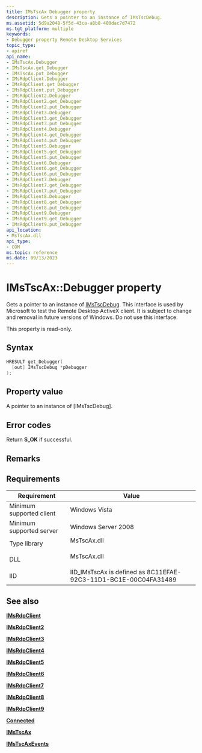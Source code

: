 ```yaml
---
title: IMsTscAx Debugger property
description: Gets a pointer to an instance of IMsTscDebug.
ms.assetid: 5d9a2048-5f5d-43ca-a8b8-400dac7d7472
ms.tgt_platform: multiple
keywords:
- Debugger property Remote Desktop Services
topic_type:
- apiref
api_name:
- IMsTscAx.Debugger
- IMsTscAx.get_Debugger
- IMsTscAx.put_Debugger
- IMsRdpClient.Debugger
- IMsRdpClient.get_Debugger
- IMsRdpClient.put_Debugger
- IMsRdpClient2.Debugger
- IMsRdpClient2.get_Debugger
- IMsRdpClient2.put_Debugger
- IMsRdpClient3.Debugger
- IMsRdpClient3.get_Debugger
- IMsRdpClient3.put_Debugger
- IMsRdpClient4.Debugger
- IMsRdpClient4.get_Debugger
- IMsRdpClient4.put_Debugger
- IMsRdpClient5.Debugger
- IMsRdpClient5.get_Debugger
- IMsRdpClient5.put_Debugger
- IMsRdpClient6.Debugger
- IMsRdpClient6.get_Debugger
- IMsRdpClient6.put_Debugger
- IMsRdpClient7.Debugger
- IMsRdpClient7.get_Debugger
- IMsRdpClient7.put_Debugger
- IMsRdpClient8.Debugger
- IMsRdpClient8.get_Debugger
- IMsRdpClient8.put_Debugger
- IMsRdpClient9.Debugger
- IMsRdpClient9.get_Debugger
- IMsRdpClient9.put_Debugger
api_location:
- MsTscAx.dll
api_type:
- COM
ms.topic: reference
ms.date: 09/13/2023
---
```


# IMsTscAx::Debugger property

Gets a pointer to an instance of [IMsTscDebug](/windows/win32/api/rdpencomapi/nn-rdpencomapi-irdpsrapidebug). This interface is used by Microsoft to test the Remote Desktop ActiveX client. It is subject to change and removal in future versions of Windows. Do not use this interface. 

This property is read-only.

## Syntax


```C++
HRESULT get_Debugger(
  [out] IMsTscDebug *pDebugger
);
```



## Property value

A pointer to an instance of [IMsTscDebug].

## Error codes

Return **S\_OK** if successful.

## Remarks



## Requirements



| Requirement | Value |
|-------------------------------------|----------------------------------------------------------------------------------------|
| Minimum supported client<br/> | Windows Vista<br/>                                                               |
| Minimum supported server<br/> | Windows Server 2008<br/>                                                         |
| Type library<br/>             | <dl> <dt>MsTscAx.dll</dt> </dl> |
| DLL<br/>                      | <dl> <dt>MsTscAx.dll</dt> </dl> |
| IID<br/>                      | IID\_IMsTscAx is defined as 8C11EFAE-92C3-11D1-BC1E-00C04FA31489<br/>            |



## See also

<dl> <dt>

[**IMsRdpClient**](imsrdpclient-interface.md)
</dt> <dt>

[**IMsRdpClient2**](imsrdpclient2.md)
</dt> <dt>

[**IMsRdpClient3**](imsrdpclient3.md)
</dt> <dt>

[**IMsRdpClient4**](imsrdpclient4.md)
</dt> <dt>

[**IMsRdpClient5**](imsrdpclient5.md)
</dt> <dt>

[**IMsRdpClient6**](imsrdpclient6.md)
</dt> <dt>

[**IMsRdpClient7**](imsrdpclient7.md)
</dt> <dt>

[**IMsRdpClient8**](imsrdpclient8.md)
</dt> <dt>

[**IMsRdpClient9**](imsrdpclient9.md)
</dt> <dt>

[**Connected**](imstscax-connected.md)
</dt> <dt>

[**IMsTscAx**](imstscax-interface.md)
</dt> <dt>

[**IMsTscAxEvents**](imstscaxevents-interface.md)
</dt> </dl>

 

